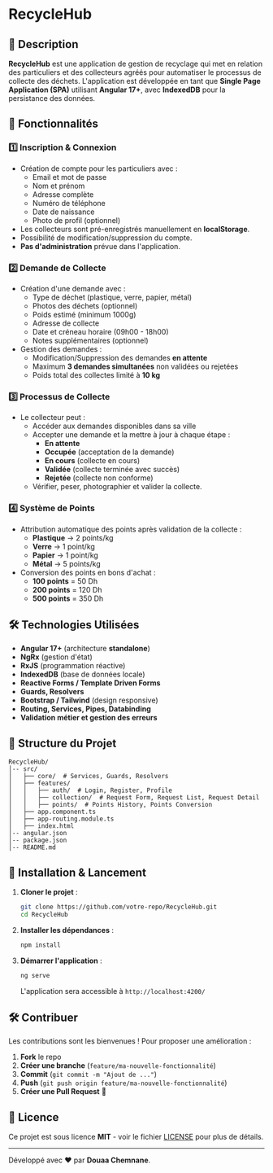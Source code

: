 # RecycleHub

## 📌 Description
**RecycleHub** est une application de gestion de recyclage qui met en relation des particuliers et des collecteurs agréés pour automatiser le processus de collecte des déchets. L'application est développée en tant que **Single Page Application (SPA)** utilisant **Angular 17+**, avec **IndexedDB** pour la persistance des données.

## 🚀 Fonctionnalités
### 1️⃣ Inscription & Connexion
- Création de compte pour les particuliers avec :
  - Email et mot de passe
  - Nom et prénom
  - Adresse complète
  - Numéro de téléphone
  - Date de naissance
  - Photo de profil (optionnel)
- Les collecteurs sont pré-enregistrés manuellement en **localStorage**.
- Possibilité de modification/suppression du compte.
- **Pas d'administration** prévue dans l'application.

### 2️⃣ Demande de Collecte
- Création d'une demande avec :
  - Type de déchet (plastique, verre, papier, métal)
  - Photos des déchets (optionnel)
  - Poids estimé (minimum 1000g)
  - Adresse de collecte
  - Date et créneau horaire (09h00 - 18h00)
  - Notes supplémentaires (optionnel)
- Gestion des demandes :
  - Modification/Suppression des demandes **en attente**
  - Maximum **3 demandes simultanées** non validées ou rejetées
  - Poids total des collectes limité à **10 kg**

### 3️⃣ Processus de Collecte
- Le collecteur peut :
  - Accéder aux demandes disponibles dans sa ville
  - Accepter une demande et la mettre à jour à chaque étape :
    - **En attente**
    - **Occupée** (acceptation de la demande)
    - **En cours** (collecte en cours)
    - **Validée** (collecte terminée avec succès)
    - **Rejetée** (collecte non conforme)
  - Vérifier, peser, photographier et valider la collecte.

### 4️⃣ Système de Points
- Attribution automatique des points après validation de la collecte :
  - **Plastique** → 2 points/kg
  - **Verre** → 1 point/kg
  - **Papier** → 1 point/kg
  - **Métal** → 5 points/kg
- Conversion des points en bons d'achat :
  - **100 points** = 50 Dh
  - **200 points** = 120 Dh
  - **500 points** = 350 Dh

## 🛠️ Technologies Utilisées
- **Angular 17+** (architecture **standalone**)
- **NgRx** (gestion d'état)
- **RxJS** (programmation réactive)
- **IndexedDB** (base de données locale)
- **Reactive Forms / Template Driven Forms**
- **Guards, Resolvers**
- **Bootstrap / Tailwind** (design responsive)
- **Routing, Services, Pipes, Databinding**
- **Validation métier et gestion des erreurs**

## 📂 Structure du Projet
```
RecycleHub/
│-- src/
│   ├── core/  # Services, Guards, Resolvers
│   ├── features/
│   │   ├── auth/  # Login, Register, Profile
│   │   ├── collection/  # Request Form, Request List, Request Detail
│   │   ├── points/  # Points History, Points Conversion
│   ├── app.component.ts
│   ├── app-routing.module.ts
│   ├── index.html
│-- angular.json
│-- package.json
│-- README.md
```

## 🔧 Installation & Lancement
1. **Cloner le projet** :
   ```sh
   git clone https://github.com/votre-repo/RecycleHub.git
   cd RecycleHub
   ```
2. **Installer les dépendances** :
   ```sh
   npm install
   ```
3. **Démarrer l'application** :
   ```sh
   ng serve
   ```
   L'application sera accessible à `http://localhost:4200/`

## 🛠️ Contribuer
Les contributions sont les bienvenues ! Pour proposer une amélioration :
1. **Fork** le repo
2. **Créer une branche** (`feature/ma-nouvelle-fonctionnalité`)
3. **Commit** (`git commit -m "Ajout de ..."`)
4. **Push** (`git push origin feature/ma-nouvelle-fonctionnalité`)
5. **Créer une Pull Request** 🚀

## 📜 Licence
Ce projet est sous licence **MIT** - voir le fichier [LICENSE](LICENSE) pour plus de détails.

---
Développé avec ❤️ par **Douaa Chemnane**.

